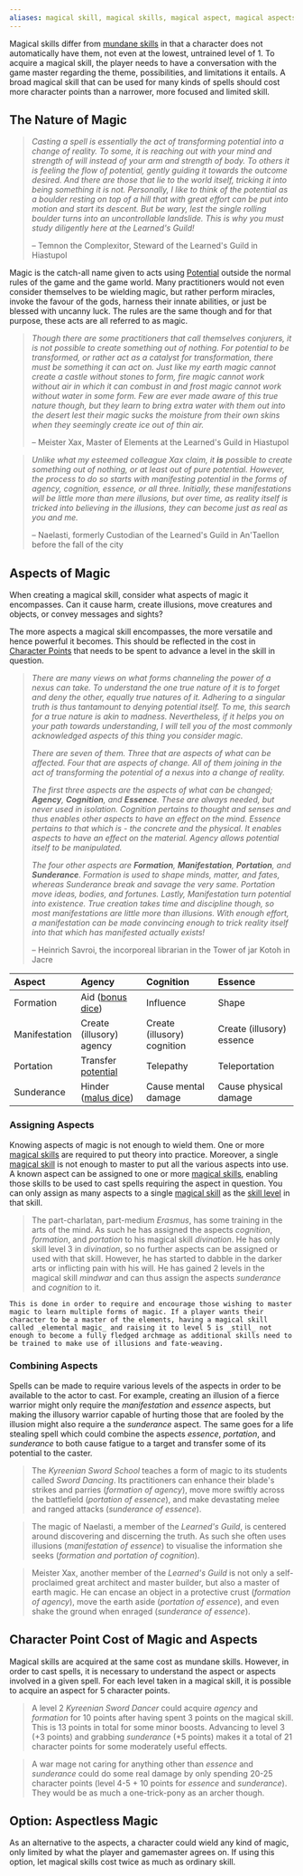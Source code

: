 ```yaml
---
aliases: magical skill, magical skills, magical aspect, magical aspects
---
```

   
Magical skills differ from [mundane skills](/not_created.md) in that a character does not automatically have them, not even at the lowest, untrained level of 1. To acquire a magical skill, the player needs to have a conversation with the game master regarding the theme, possibilities, and limitations it entails. A broad magical skill that can be used for many kinds of spells should cost more character points than a narrower, more focused and limited skill.   
   
## The Nature of Magic   
   
>  _Casting a spell is essentially the act of transforming potential into a change of reality. To some, it is reaching out with your mind and strength of will instead of your arm and strength of body. To others it is feeling the flow of potential, gently guiding it towards the outcome desired. And there are those that lie to the world itself, tricking it into being something it is not. Personally, I like to think of the potential as a boulder resting on top of a hill that with great effort can be put into motion and start its descent. But be wary, lest the single rolling boulder turns into an uncontrollable landslide. This is why you must study diligently here at the Learned's Guild!_   
>    
> – Temnon the Complexitor, Steward of the Learned's Guild in Hiastupol   
   
Magic is the catch-all name given to acts using [Potential](../Rolling%20Dice/Potential.md) outside the normal rules of the game and the game world. Many practitioners would not even consider themselves to be wielding magic, but rather perform miracles, invoke the favour of the gods, harness their innate abilities, or just be blessed with uncanny luck. The rules are the same though and for that purpose, these acts are all referred to as magic.    
   
>  _Though there are some practitioners that call themselves conjurers, it is not possible to create something out of nothing. For potential to be transformed, or rather act as a catalyst for transformation, there must be something it can act on. Just like my earth magic cannot create a castle without stones to form, fire magic cannot work without air in which it can combust in and frost magic cannot work without water in some form. Few are ever made aware of this true nature though, but they learn to bring extra water with them out into the desert lest their magic sucks the moisture from their own skins when they seemingly create ice out of thin air._   
>    
> – Meister Xax, Master of Elements at the Learned's Guild in Hiastupol   
   
> _Unlike what my esteemed colleague Xax claim, it **is** possible to create something out of nothing, or at least out of pure potential. However, the process to do so starts with manifesting potential in the forms of agency, cognition, essence, or all three. Initially, these manifestations will be little more than mere illusions, but over time, as reality itself is tricked into believing in the illusions, they can become just as real as you and me._   
>    
> – Naelasti, formerly Custodian of the Learned's Guild in An'Taellon before the fall of the city   
   
## Aspects of Magic   
When creating a magical skill, consider what aspects of magic it encompasses. Can it cause harm, create illusions, move creatures and objects, or convey messages and sights?   
   
The more aspects a magical skill encompasses, the more versatile and hence powerful it becomes. This should be reflected in the cost in [Character Points](../Character%20Options/Character%20Points.md) that needs to be spent to advance a level in the skill in question.   
   
> _There are many views on what forms channeling the power of a nexus can take. To understand the one true nature of it is to forget and deny the other, equally true natures of it. Adhering to a singular truth is thus tantamount to denying potential itself. To me, this search for a true nature is akin to madness. Nevertheless, if it helps you on your path towards understanding, I will tell you of the most commonly acknowledged aspects of this thing you consider magic._   
>    
> _There are seven of them. Three that are aspects of what can be affected. Four that are aspects of change. All of them joining in the act of transforming the potential of a nexus into a change of reality._   
>   
> _The first three aspects are the aspects of what can be changed; **Agency**, **Cognition**, and **Essence**. These are always needed, but never used in isolation. Cognition pertains to thought and senses and thus enables other aspects to have an effect on the mind. Essence pertains to that which is - the concrete and the physical. It enables aspects to have an effect on the material. Agency allows potential itself to be manipulated._   
>   
> _The four other aspects are **Formation**, **Manifestation**, **Portation**, and **Sunderance**. Formation is used to shape minds, matter, and fates, whereas Sunderance break and savage the very same. Portation move ideas, bodies, and fortunes. Lastly, Manifestation turn potential into existence. True creation takes time and discipline though, so most manifestations are little more than illusions. With enough effort, a manifestation can be made convincing enough to trick reality itself into that which has manifested actually exists!_   
>   
> – Heinrich Savroi, the incorporeal librarian in the Tower of jar Kotoh in Jacre       
   
| Aspect        | Agency                   | Cognition                   | Essence                   |   
|:------------- |:------------------------ |:--------------------------- |:------------------------- |   
| Formation     | Aid ([bonus dice](../Rolling%20Dice/Bonus%20Dice.md))         | Influence                   | Shape                     |   
| Manifestation | Create (illusory) agency | Create (illusory) cognition | Create (illusory) essence |   
| Portation     | Transfer [potential](../Rolling%20Dice/Potential.md)       | Telepathy                   | Teleportation             |   
| Sunderance    | Hinder ([malus dice](../Rolling%20Dice/Malus%20Dice.md))      | Cause mental damage         | Cause physical damage     |   
   
### Assigning Aspects   
Knowing aspects of magic is not enough to wield them. One or more [magical skills](../Skills/Magical%20Skills.md) are required to put theory into practice. Moreover, a single [magical skill](../Skills/Magical%20Skills.md) is not enough to master to put all the various aspects into use. A known aspect can be assigned to one or more [magical skills](../Skills/Magical%20Skills.md), enabling those skills to be used to cast spells requiring the aspect in question. You can only assign as many aspects to a single [magical skill](../Skills/Magical%20Skills.md) as the [skill level](../Skills/Skill%20Level.md) in that skill.   
   
> The part-charlatan, part-medium _Erasmus_, has some training in the arts of the mind. As such he has assigned the aspects _cognition_, _formation_, and _portation_ to his magical skill _divination_. He has only skill level 3 in _divination_, so no further aspects can be assigned or used with that skill. However, he has started to dabble in the darker arts or inflicting pain with his will. He has gained 2 levels in the magical skill _mindwar_ and can thus assign the aspects _sunderance_ and _cognition_ to it.   
   
```
This is done in order to require and encourage those wishing to master magic to learn multiple forms of magic. If a player wants their character to be a master of the elements, having a magical skill called _elemental magic_ and raising it to level 5 is _still_ not enough to become a fully fledged archmage as additional skills need to be trained to make use of illusions and fate-weaving.
```
   
   
### Combining Aspects   
Spells can be made to require various levels of the aspects in order to be available to the actor to cast. For example, creating an illusion of a fierce warrior might only require the _manifestation_ and _essence_ aspects, but making the illusory warrior capable of hurting those that are fooled by the illusion might also require a the _sunderance_ aspect. The same goes for a life stealing spell which could combine the aspects _essence_, _portation_, and _sunderance_ to both cause fatigue to a target and transfer some of its potential to the caster.   
   
> The _Kyreenian Sword School_ teaches a form of magic to its students called _Sword Dancing_. Its practitioners can enhance their blade's strikes and parries (_formation of agency_), move more swiftly across the battlefield (_portation of essence_), and make devastating melee and ranged attacks (_sunderance of essence_).   
   
> The magic of Naelasti, a member of the _Learned's Guild_, is centered around discovering and discerning the truth. As such she often uses illusions (_manifestation of essence_) to visualise the information she seeks (_formation and portation of cognition_).   
   
> Meister Xax, another member of the _Learned's Guild_ is not only a self-proclaimed great architect and master builder, but also a master of earth magic. He can encase an object in a protective crust (_formation of agency_), move the earth aside (_portation of essence_), and even shake the ground when enraged (_sunderance of essence_).   
   
## Character Point Cost of Magic and Aspects   
Magical skills are acquired at the same cost as mundane skills. However, in order to cast spells, it is necessary to understand the aspect or aspects involved in a given spell. For each level taken in a magical skill, it is possible to acquire an aspect for 5 character points.   
   
> A level 2 _Kyreenian Sword Dancer_ could acquire _agency_ and _formation_ for 10 points after having spent 3 points on the magical skill. This is 13 points in total for some minor boosts. Advancing to level 3 (+3 points) and grabbing _sunderance_ (+5 points) makes it a total of 21 character points for some moderately useful effects.   
   
> A war mage not caring for anything other than _essence_ and _sunderance_ could do some real damage by only spending 20-25 character points (level 4-5 + 10 points for _essence_ and  _sunderance_). They would be as much a one-trick-pony as an archer though.   
   
## Option: Aspectless Magic   
As an alternative to the aspects, a character could wield any kind of magic, only limited by what the player and gamemaster agrees on. If using this option, let magical skills cost twice as much as ordinary skill.